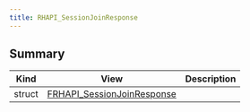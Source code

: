 ```yaml
---
title: RHAPI_SessionJoinResponse
---
```


## Summary
| Kind | View | Description |
|------|------|-------------|
|struct|[FRHAPI_SessionJoinResponse](/unreal-plugins/all/structfrhapi__sessionjoinresponse/#structFRHAPI__SessionJoinResponse)||
